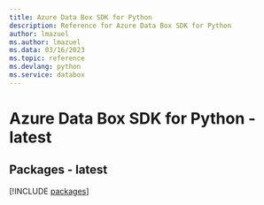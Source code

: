 ```yaml
---
title: Azure Data Box SDK for Python
description: Reference for Azure Data Box SDK for Python
author: lmazuel
ms.author: lmazuel
ms.data: 03/16/2023
ms.topic: reference
ms.devlang: python
ms.service: databox
---
```

# Azure Data Box SDK for Python - latest
## Packages - latest
[!INCLUDE [packages](data-box-index.md)]